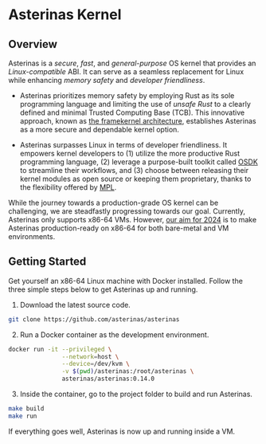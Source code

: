 # Asterinas Kernel

## Overview

Asterinas is a _secure_, _fast_, and _general-purpose_ OS kernel
that provides an _Linux-compatible_ ABI.
It can serve as a seamless replacement for Linux
while enhancing _memory safety_ and _developer friendliness_.

* Asterinas prioritizes memory safety
by employing Rust as its sole programming language
and limiting the use of _unsafe Rust_
to a clearly defined and minimal Trusted Computing Base (TCB).
This innovative approach,
known as [the framekernel architecture](the-framekernel-architecture.md),
establishes Asterinas as a more secure and dependable kernel option.

* Asterinas surpasses Linux in terms of developer friendliness.
It empowers kernel developers to
(1) utilize the more productive Rust programming language,
(2) leverage a purpose-built toolkit called [OSDK]() to streamline their workflows,
and (3) choose between releasing their kernel modules as open source
or keeping them proprietary,
thanks to the flexibility offered by [MPL](../).

While the journey towards a production-grade OS kernel can be challenging,
we are steadfastly progressing towards our goal.
Currently, Asterinas only supports x86-64 VMs.
However, [our aim for 2024](roadmap.md) is
to make Asterinas production-ready on x86-64
for both bare-metal and VM environments.

## Getting Started

Get yourself an x86-64 Linux machine with Docker installed.
Follow the three simple steps below to get Asterinas up and running.

1. Download the latest source code.

```bash
git clone https://github.com/asterinas/asterinas
```

2. Run a Docker container as the development environment.

```bash
docker run -it --privileged \
               --network=host \
               --device=/dev/kvm \
               -v $(pwd)/asterinas:/root/asterinas \
               asterinas/asterinas:0.14.0
```

3. Inside the container, go to the project folder to build and run Asterinas.

```bash
make build
make run
```

If everything goes well, Asterinas is now up and running inside a VM.
